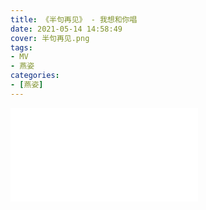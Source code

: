 ```yaml
---
title: 《半句再见》 - 我想和你唱
date: 2021-05-14 14:58:49
cover: 半句再见.png
tags: 
- MV
- 燕姿
categories:
- [燕姿]
---
```


<div class="bilibili">
    <iframe src="//player.bilibili.com/player.html?aid=418096530&bvid=BV1UV411E74k&cid=338311820&page=1&high_quality=0" scrolling="no" border="0" frameborder="no" framespacing="0" allowfullscreen="true"> 
    </iframe>
</div>